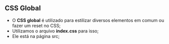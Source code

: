 ## CSS Global

- O **CSS global** é utilizado para estilizar diversos elementos em comum ou fazer um reset no CSS;
- Utilizamos o arquivo **index.css** para isso;
- Ele está na página src;